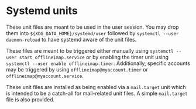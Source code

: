 Systemd units
=============

These unit files are meant to be used in the user session. You may drop them
into `${XDG_DATA_HOME}/systemd/user` followed by `systemctl --user
daemon-reload` to have systemd aware of the unit files.

These files are meant to be triggered either manually using `systemctl --user
start offlineimap.service` or by enabling the timer unit using `systemctl
--user enable offlineimap.timer`. Additionally, specific accounts may be
triggered by using `offlineimap@myaccount.timer` or
`offlineimap@myaccount.service`.

These unit files are installed as being enabled via a `mail.target` unit which
is intended to be a catch-all for mail-related unit files. A simple
`mail.target` file is also provided.

